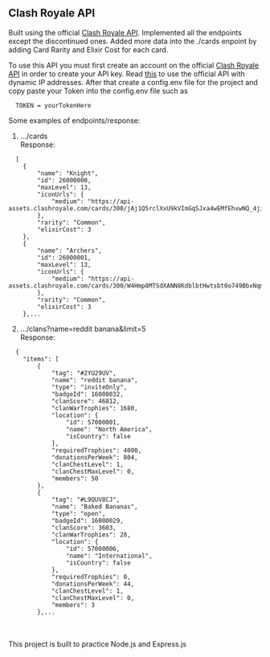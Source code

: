 ## Clash Royale API

Built using the official <a href="https://developer.clashroyale.com/#/">Clash Royale API</a>. Implemented all the endpoints except the discontinued ones. Added more data into the ./cards enpoint by adding Card Rarity and Elixir Cost for each card. <br>

To use this API you must first create an account on the official <a href="https://developer.clashroyale.com/#/">Clash Royale API</a> in order to create your API key. Read <a href="https://docs.royaleapi.com/#/proxy">this</a> to use the official API with dynamic IP addresses. After that create a config.env file for the project and copy paste your Token into the config.env file such as <br>
````
  TOKEN = yourTokenHere
````

Some examples of endpoints/response:
1) .../cards <br>
Response:
````
  [
    {
        "name": "Knight",
        "id": 26000000,
        "maxLevel": 13,
        "iconUrls": {
            "medium": "https://api-assets.clashroyale.com/cards/300/jAj1Q5rclXxU9kVImGqSJxa4wEMfEhvwNQ_4jiGUuqg.png"
        },
        "rarity": "Common",
        "elixirCost": 3
    },
    {
        "name": "Archers",
        "id": 26000001,
        "maxLevel": 13,
        "iconUrls": {
            "medium": "https://api-assets.clashroyale.com/cards/300/W4Hmp8MTSdXANN8KdblbtHwtsbt0o749BbxNqmJYfA8.png"
        },
        "rarity": "Common",
        "elixirCost": 3
    },...
````

2) .../clans?name=reddit banana&limit=5 <br>
Response: 
````
  {
    "items": [
        {
            "tag": "#2YU29UV",
            "name": "reddit banana",
            "type": "inviteOnly",
            "badgeId": 16000032,
            "clanScore": 46812,
            "clanWarTrophies": 1680,
            "location": {
                "id": 57000001,
                "name": "North America",
                "isCountry": false
            },
            "requiredTrophies": 4000,
            "donationsPerWeek": 804,
            "clanChestLevel": 1,
            "clanChestMaxLevel": 0,
            "members": 50
        },
        {
            "tag": "#L9QUV8CJ",
            "name": "Baked Bananas",
            "type": "open",
            "badgeId": 16000029,
            "clanScore": 3603,
            "clanWarTrophies": 28,
            "location": {
                "id": 57000006,
                "name": "International",
                "isCountry": false
            },
            "requiredTrophies": 0,
            "donationsPerWeek": 44,
            "clanChestLevel": 1,
            "clanChestMaxLevel": 0,
            "members": 3
        },...
````
<br><br>
This project is built to practice Node.js and Express.js <br>
